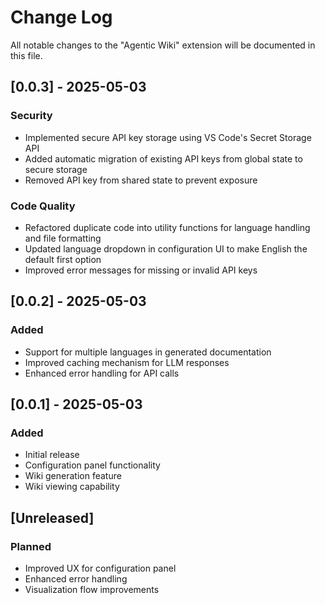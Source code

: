 # Change Log

All notable changes to the "Agentic Wiki" extension will be documented in this file.

## [0.0.3] - 2025-05-03

### Security

- Implemented secure API key storage using VS Code's Secret Storage API
- Added automatic migration of existing API keys from global state to secure storage
- Removed API key from shared state to prevent exposure

### Code Quality

- Refactored duplicate code into utility functions for language handling and file formatting
- Updated language dropdown in configuration UI to make English the default first option
- Improved error messages for missing or invalid API keys

## [0.0.2] - 2025-05-03

### Added

- Support for multiple languages in generated documentation
- Improved caching mechanism for LLM responses
- Enhanced error handling for API calls

## [0.0.1] - 2025-05-03

### Added

- Initial release
- Configuration panel functionality
- Wiki generation feature
- Wiki viewing capability

## [Unreleased]

### Planned

- Improved UX for configuration panel
- Enhanced error handling
- Visualization flow improvements
